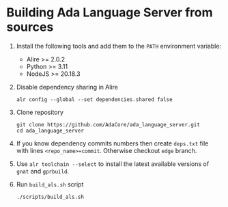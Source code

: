 # Building Ada Language Server from sources

1. Install the following tools and add them to the `PATH` environment variable:
   - Alire >= 2.0.2
   - Python >= 3.11
   - NodeJS >= 20.18.3

1. Disable dependency sharing in Alire

       alr config --global --set dependencies.shared false

1. Clone repository

       git clone https://github.com/AdaCore/ada_language_server.git
       cd ada_language_server

1. If you know dependency commits numbers then create `deps.txt` file
   with lines `<repo_name>=commit`. Otherwise checkout `edge` branch.

1. Use `alr toolchain --select` to install the latest available versions of `gnat` and `gprbuild`.

1. Run `build_als.sh` script

       ./scripts/build_als.sh
